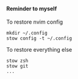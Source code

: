 #### Reminder to myself

To restore nvim config 

```
mkdir ~/.config
stow config -t ~/.config
```

To restore everything else
```
stow zsh
stow git
...
```
